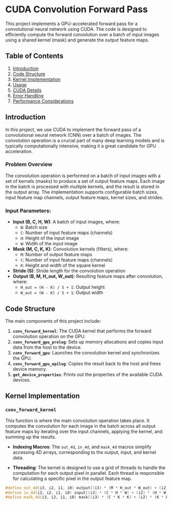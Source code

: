 # CUDA Convolution Forward Pass

This project implements a GPU-accelerated forward pass for a convolutional neural network using CUDA. The code is designed to efficiently compute the forward convolution over a batch of input images using a shared kernel (mask) and generate the output feature maps.

## Table of Contents
1. [Introduction](#introduction)
2. [Code Structure](#code-structure)
3. [Kernel Implementation](#kernel-implementation)
4. [Usage](#usage)
5. [CUDA Details](#cuda-details)
6. [Error Handling](#error-handling)
7. [Performance Considerations](#performance-considerations)

## Introduction

In this project, we use CUDA to implement the forward pass of a convolutional neural network (CNN) over a batch of images. The convolution operation is a crucial part of many deep learning models and is typically computationally intensive, making it a great candidate for GPU acceleration.

### Problem Overview

The convolution operation is performed on a batch of input images with a set of kernels (masks) to produce a set of output feature maps. Each image in the batch is processed with multiple kernels, and the result is stored in the output array. The implementation supports configurable batch sizes, input feature map channels, output feature maps, kernel sizes, and strides.

### Input Parameters:
- **Input (B, C, H, W)**: A batch of input images, where:
  - `B`: Batch size
  - `C`: Number of input feature maps (channels)
  - `H`: Height of the input image
  - `W`: Width of the input image
- **Mask (M, C, K, K)**: Convolution kernels (filters), where:
  - `M`: Number of output feature maps
  - `C`: Number of input feature maps (channels)
  - `K`: Height and width of the square kernel
- **Stride (S)**: Stride length for the convolution operation
- **Output (B, M, H_out, W_out)**: Resulting feature maps after convolution, where:
  - `H_out = (H - K) / S + 1`: Output height
  - `W_out = (W - K) / S + 1`: Output width

## Code Structure

The main components of this project include:

1. **`conv_forward_kernel`**: The CUDA kernel that performs the forward convolution operation on the GPU.
2. **`conv_forward_gpu_prolog`**: Sets up memory allocations and copies input data from the host to the device.
3. **`conv_forward_gpu`**: Launches the convolution kernel and synchronizes the GPU.
4. **`conv_forward_gpu_epilog`**: Copies the result back to the host and frees device memory.
5. **`get_device_properties`**: Prints out the properties of the available CUDA devices.

## Kernel Implementation

### `conv_forward_kernel`

This function is where the main convolution operation takes place. It computes the convolution for each image in the batch across all output feature maps by iterating over the input channels, applying the kernel, and summing up the results.

- **Indexing Macros**: The `out_4d`, `in_4d`, and `mask_4d` macros simplify accessing 4D arrays, corresponding to the output, input, and kernel data.
  
- **Threading**: The kernel is designed to use a grid of threads to handle the computation for each output pixel in parallel. Each thread is responsible for calculating a specific pixel in the output feature map.

```cpp
#define out_4d(i3, i2, i1, i0) output[(i3) * (M * H_out * W_out) + (i2) * (H_out * W_out) + (i1) * (W_out) + i0]
#define in_4d(i3, i2, i1, i0) input[(i3) * (C * H * W) + (i2) * (H * W) + (i1) * (W) + i0]
#define mask_4d(i3, i2, i1, i0) mask[(i3) * (C * K * K) + (i2) * (K * K) + (i1) * (K) + i0]

